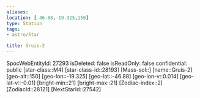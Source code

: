 ```yaml
---
aliases: 
location: [-46.88,-19.325,150]
type: Station
tags:
- astro/Star

title: Gruis-2
---
```

SpocWebEntityId: 27293
isDeleted: false
isReadOnly: false
confidential: public
[star-class::M4]
[star-class-id::28193]
[Mass-sol::]
[name::Gruis-2]
[geo-alt::150]
[geo-lon::-19.325]
[geo-lat::-46.88]
[geo-lon-v::0.014]
[geo-lat-v::-0.01]
[bright-min::21]
[bright-max::21]
[Zodiac-index::2]
[ZodiacId::28121]
[NextStarId::27542]



